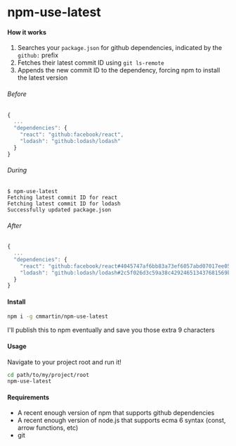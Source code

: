 # npm-use-latest

#### How it works
1. Searches your `package.json` for github dependencies, indicated by the `github:` prefix
2. Fetches their latest commit ID using `git ls-remote`
3. Appends the new commit ID to the dependency, forcing npm to install the latest version

###### Before

```javascript
{
  ...
  "dependencies": {
  	"react": "github:facebook/react",
  	"lodash": "github:lodash/lodash"
  }
}
```
###### During
```
$ npm-use-latest
Fetching latest commit ID for react
Fetching latest commit ID for lodash
Successfully updated package.json
```

###### After

```javascript
{
  ...
  "dependencies": {
    "react": "github:facebook/react#4045747af6bb83a73ef6057abd07017ee056a5f7",
    "lodash": "github:lodash/lodash#2c5f026d3c59a38c429246513437681569b523b8"
  }
}
```

#### Install
```bash
npm i -g cmmartin/npm-use-latest
```

I'll publish this to npm eventually and save you those extra 9 characters

#### Usage

Navigate to your project root and run it!

```bash
cd path/to/my/project/root
npm-use-latest
```

#### Requirements

- A recent enough version of npm that supports github dependencies
- A recent enough version of node.js that supports ecma 6 syntax (const, arrow functions, etc)
- git

